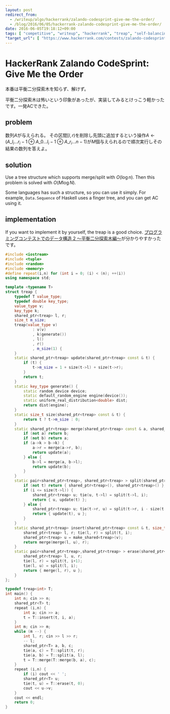 ```yaml
---
layout: post
redirect_from:
  - /writeup/algo/hackerrank/zalando-codesprint-give-me-the-order/
  - /blog/2016/06/05/hackerrank-zalando-codesprint-give-me-the-order/
date: 2016-06-05T19:18:12+09:00
tags: [ "competitive", "writeup", "hackerrank", "treap", "self-balancing-binary-serach-tree" ]
"target_url": [ "https://www.hackerrank.com/contests/zalando-codesprint/challenges/give-me-the-order" ]
---
```


# HackerRank Zalando CodeSprint: Give Me the Order

本番は平衡二分探索木を知らず、解けず。

平衡二分探索木は怖いという印象があったが、実装してみるとけっこう軽かったです。一発ACできた。

## problem

数列$A$が与えられる。
その区間$[l,r)$を削除し先頭に追加するという操作$A \gets ( A\_{l_i \dots r_i-1} \oplus A\_{0 \dots l_i-1} \oplus A\_{r_i \dots n-1} )$が$M$個与えられるので順次実行しその結果の数列を答えよ。

## solution

Use a tree structure which supports merge/split with $O(\log n)$. Then this problem is solved with $O(M \log N)$.

Some languages has such a structure, so you can use it simply.
For example, `Data.Sequence` of Haskell uses a finger tree, and you can get AC using it.

## implementation

If you want to implement it by yourself, the treap is a good choice.
[プログラミングコンテストでのデータ構造 2 ～平衡二分探索木編～](http://www.slideshare.net/iwiwi/2-12188757)が分かりやすかったです。

``` c++
#include <iostream>
#include <tuple>
#include <random>
#include <memory>
#define repeat(i,n) for (int i = 0; (i) < (n); ++(i))
using namespace std;

template <typename T>
struct treap {
    typedef T value_type;
    typedef double key_type;
    value_type v;
    key_type k;
    shared_ptr<treap> l, r;
    size_t m_size;
    treap(value_type v)
            : v(v)
            , k(generate())
            , l()
            , r()
            , m_size(1) {
    }
    static shared_ptr<treap> update(shared_ptr<treap> const & t) {
        if (t) {
            t->m_size = 1 + size(t->l) + size(t->r);
        }
        return t;
    }
    static key_type generate() {
        static random_device device;
        static default_random_engine engine(device());
        static uniform_real_distribution<double> dist;
        return dist(engine);
    }
    static size_t size(shared_ptr<treap> const & t) {
        return t ? t->m_size : 0;
    }
    static shared_ptr<treap> merge(shared_ptr<treap> const & a, shared_ptr<treap> const & b) { // destructive
        if (not a) return b;
        if (not b) return a;
        if (a->k > b->k) {
            a->r = merge(a->r, b);
            return update(a);
        } else {
            b->l = merge(a, b->l);
            return update(b);
        }
    }
    static pair<shared_ptr<treap>, shared_ptr<treap> > split(shared_ptr<treap> const & t, size_t i) { // [0, i) [i, n), destructive
        if (not t) return { shared_ptr<treap>(), shared_ptr<treap>() };
        if (i <= size(t->l)) {
            shared_ptr<treap> u; tie(u, t->l) = split(t->l, i);
            return { u, update(t) };
        } else {
            shared_ptr<treap> u; tie(t->r, u) = split(t->r, i - size(t->l) - 1);
            return { update(t), u };
        }
    }
    static shared_ptr<treap> insert(shared_ptr<treap> const & t, size_t i, value_type v) { // destructive
        shared_ptr<treap> l, r; tie(l, r) = split(t, i);
        shared_ptr<treap> u = make_shared<treap>(v);
        return merge(merge(l, u), r);
    }
    static pair<shared_ptr<treap>,shared_ptr<treap> > erase(shared_ptr<treap> const & t, size_t i) { // (t \ t_i, t_t), destructive
        shared_ptr<treap> l, u, r;
        tie(l, r) = split(t, i+1);
        tie(l, u) = split(l, i);
        return { merge(l, r), u };
    }
};

typedef treap<int> T;
int main() {
    int n; cin >> n;
    shared_ptr<T> t;
    repeat (i,n) {
        int a; cin >> a;
        t = T::insert(t, i, a);
    }
    int m; cin >> m;
    while (m --) {
        int l, r; cin >> l >> r;
        -- l;
        shared_ptr<T> a, b, c;
        tie(a, c) = T::split(t, r);
        tie(a, b) = T::split(a, l);
        t = T::merge(T::merge(b, a), c);
    }
    repeat (i,n) {
        if (i) cout << ' ';
        shared_ptr<T> u;
        tie(t, u) = T::erase(t, 0);
        cout << u->v;
    }
    cout << endl;
    return 0;
}
```
